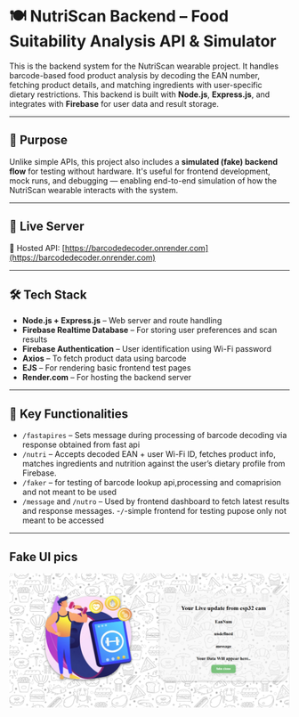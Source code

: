 # 🍽️ NutriScan Backend – Food Suitability Analysis API & Simulator

This is the backend system for the NutriScan wearable project. It handles barcode-based food product analysis by decoding the EAN number, fetching product details, and matching ingredients with user-specific dietary restrictions. This backend is built with **Node.js**, **Express.js**, and integrates with **Firebase** for user data and result storage.

---

## 🧠 Purpose

Unlike simple APIs, this project also includes a **simulated (fake) backend flow** for testing without hardware. It's useful for frontend development, mock runs, and debugging — enabling end-to-end simulation of how the NutriScan wearable interacts with the system.

---

## 🚀 Live Server

🔗 Hosted API: [https://barcodedecoder.onrender.com](https://barcodedecoder.onrender.com)

---

## 🛠️ Tech Stack

- **Node.js + Express.js** – Web server and route handling
- **Firebase Realtime Database** – For storing user preferences and scan results
- **Firebase Authentication** – User identification using Wi-Fi password
- **Axios** – To fetch product data using barcode
- **EJS** – For rendering basic frontend test pages
- **Render.com** – For hosting the backend server

---

## 🧪 Key Functionalities

- `/fastapires` – Sets message during processing of barcode decoding via response obtained from fast api 
- `/nutri` – Accepts decoded EAN + user Wi-Fi ID, fetches product info, matches ingredients and nutrition against the user’s dietary profile from Firebase.
- `/faker` – for testing of barcode lookup api,processing and comaprision and not meant to be used
- `/message` and `/nutro` – Used by frontend dashboard to fetch latest results and response messages.
-`/`-simple frontend for testing pupose only not meant to be accessed
---
## Fake UI pics
![alt text](./public/images/frontier.png)